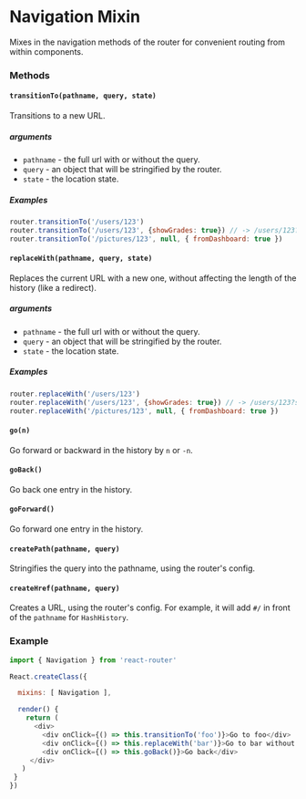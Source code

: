 # Navigation Mixin

Mixes in the navigation methods of the router for convenient routing
from within components.

### Methods

#### `transitionTo(pathname, query, state)`

Transitions to a new URL.

##### arguments

- `pathname` - the full url with or without the query.
- `query` - an object that will be stringified by the router.
- `state` - the location state.

##### Examples

```js
router.transitionTo('/users/123')
router.transitionTo('/users/123', {showGrades: true}) // -> /users/123?showGrades=true
router.transitionTo('/pictures/123', null, { fromDashboard: true })
```

#### `replaceWith(pathname, query, state)`

Replaces the current URL with a new one, without affecting the length of
the history (like a redirect).

##### arguments

- `pathname` - the full url with or without the query.
- `query` - an object that will be stringified by the router.
- `state` - the location state.

##### Examples

```js
router.replaceWith('/users/123')
router.replaceWith('/users/123', {showGrades: true}) // -> /users/123?showGrades=true
router.replaceWith('/pictures/123', null, { fromDashboard: true })
```

#### `go(n)`

Go forward or backward in the history by `n` or `-n`.

#### `goBack()`

Go back one entry in the history.

#### `goForward()`

Go forward one entry in the history.

#### `createPath(pathname, query)`

Stringifies the query into the pathname, using the router's config.

#### `createHref(pathname, query)`

Creates a URL, using the router's config. For example, it will add `#/` in
front of the `pathname` for `HashHistory`.

### Example

```js
import { Navigation } from 'react-router'

React.createClass({

  mixins: [ Navigation ],

  render() {
    return (
      <div>
        <div onClick={() => this.transitionTo('foo')}>Go to foo</div>
        <div onClick={() => this.replaceWith('bar')}>Go to bar without creating a new history entry</div>
        <div onClick={() => this.goBack()}>Go back</div>
     </div>
   )
 }
})
```

